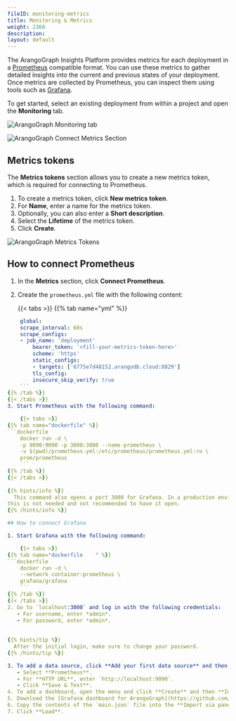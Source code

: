 ```yaml
---
fileID: monitoring-metrics
title: Monitoring & Metrics
weight: 2360
description: 
layout: default
---
```

The ArangoGraph Insights Platform provides metrics for each deployment in a 
[Prometheus](https://prometheus.io/)
compatible format.
You can use these metrics to gather detailed insights into the current
and previous states of your deployment.
Once metrics are collected by Prometheus, you can inspect them using tools
such as [Grafana](https://grafana.com/oss/grafana/).

To get started, select an existing deployment from within a project and
open the **Monitoring** tab. 

![ArangoGraph Monitoring tab](/images/arangograph-monitoring-tab.png)

![ArangoGraph Connect Metrics Section](/images/arangograph-connect-metrics-section.png)

## Metrics tokens

The **Metrics tokens** section allows you to create a new metrics token,
which is required for connecting to Prometheus.

1. To create a metrics token, click **New metrics token**.
2. For **Name**, enter a name for the metrics token.
3. Optionally, you can also enter a **Short description**.
4. Select the **Lifetime** of the metrics token. 
5. Click **Create**.

![ArangoGraph Metrics Tokens](/images/arangograph-metrics-token.png)

## How to connect Prometheus

1. In the **Metrics** section, click **Connect Prometheus**.
2. Create the `prometheus.yml` file with the following content:

    {{< tabs >}}
{{% tab name="yml" %}}
```yml
    global:
    scrape_interval: 60s
    scrape_configs:
    - job_name: 'deployment'
        bearer_token: '<fill-your-metrics-token-here>'
        scheme: 'https'
        static_configs:
        - targets: ['6775e7d48152.arangodb.cloud:8829']
        tls_config:
        insecure_skip_verify: true
    ```
{{% /tab %}}
{{< /tabs >}}
3. Start Prometheus with the following command:

    {{< tabs >}}
{{% tab name="dockerfile" %}}
```dockerfile
    docker run -d \
    -p 9090:9090 -p 3000:3000 --name prometheus \
    -v $(pwd)/prometheus.yml:/etc/prometheus/prometheus.yml:ro \
    prom/prometheus
    ```
{{% /tab %}}
{{< /tabs >}}
    
{{% hints/info %}}
  This command also opens a port 3000 for Grafana. In a production environment,
this is not needed and not recommended to have it open.
{{% /hints/info %}}

## How to connect Grafana

1. Start Grafana with the following command:

    {{< tabs >}}
{{% tab name="dockerfile    " %}}
```dockerfile    
    docker run -d \
    --network container:prometheus \
    grafana/grafana
    ```
{{% /tab %}}
{{< /tabs >}}  
2. Go to `localhost:3000` and log in with the following credentials:
   - For username, enter *admin*.
   - For password, enter *admin*. 
   
    
{{% hints/tip %}}
  After the initial login, make sure to change your password.
{{% /hints/tip %}}

3. To add a data source, click **Add your first data source** and then do the following:
   - Select **Prometheus**.
   - For **HTTP URL**, enter `http://localhost:9090`.
   - Click **Save & Test**.      
4. To add a dashboard, open the menu and click **Create** and then **Import**.
5. Download the [Grafana dashboard for ArangoGraph](https://github.com/arangodb-managed/grafana-dashboards).
6. Copy the contents of the `main.json` file into the **Import via panel json** field in Grafana.
7. Click **Load**.
